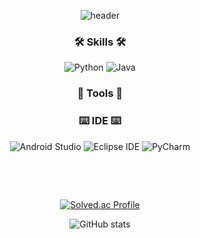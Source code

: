 <div align="center">
  
  ![header](https://capsule-render.vercel.app/api?type=Waving&height=200&color=F8E2CF&section=header&text=madarine-pig🍊&fontSize=40&fontColor=black&fontAlignY=35)

  <h3 align="center"> 🛠 Skills 🛠 </h3>

 ![Python](https://img.shields.io/badge/Python-3766AB?style=flat&logo=Python&logoColor=white) 
 ![Java](https://img.shields.io/badge/Java-007396.svg?&style=flate&logo=Java&logoColor=white) 
  
  <h3 align="center">  🍴 Tools 🍴 </h3>
  
  <h3 align="center"> ⌨️ IDE ⌨️ </h3>

  ![Android Studio](https://img.shields.io/badge/Android%20Studio-3DDC84.svg?&style=flat&logo=Android%20Studio&logoColor=white)
  ![Eclipse IDE](https://img.shields.io/badge/Eclipse%20IDE-2C2255.svg?&style=flat&logo=Eclipse%20IDE&logoColor=white)
  ![PyCharm](https://img.shields.io/badge/pycharm-143?style=flat&logo=pycharm&logoColor=black&color=black&labelColor=green)
  
  &nbsp;
  
  &nbsp;
  
  [![Solved.ac Profile](http://mazassumnida.wtf/api/v2/generate_badge?boj=thdms5591)](https://solved.ac/thdms5591/)
 
  ![GitHub stats](https://github-readme-stats.vercel.app/api?username=mandarine-pig&show_icons=true&theme=flag-india)
</div>
